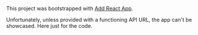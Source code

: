 This project was bootstrapped with [Add React App](https://github.com/facebook/create-react-app).

Unfortunately, unless provided with a functioning API URL, the app can't be showcased. Here just for the code.
